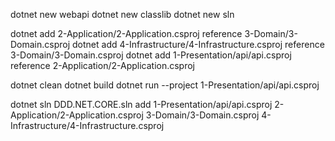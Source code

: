 dotnet new webapi
dotnet new classlib
dotnet new sln

dotnet add 2-Application/2-Application.csproj reference 3-Domain/3-Domain.csproj
dotnet add 4-Infrastructure/4-Infrastructure.csproj  reference 3-Domain/3-Domain.csproj
dotnet add 1-Presentation/api/api.csproj reference 2-Application/2-Application.csproj

dotnet clean
dotnet build
dotnet run --project 1-Presentation/api/api.csproj

dotnet sln DDD.NET.CORE.sln add 1-Presentation/api/api.csproj 2-Application/2-Application.csproj 3-Domain/3-Domain.csproj 4-Infrastructure/4-Infrastructure.csproj